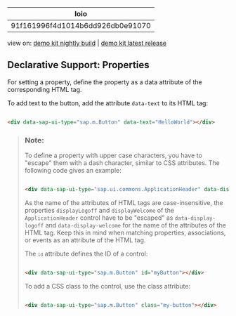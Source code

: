 <!-- loio91f161996f4d1014b6dd926db0e91070 -->

| loio |
| -----|
| 91f161996f4d1014b6dd926db0e91070 |

<div id="loio">

view on: [demo kit nightly build](https://openui5nightly.hana.ondemand.com/#/topic/91f161996f4d1014b6dd926db0e91070) | [demo kit latest release](https://openui5.hana.ondemand.com/#/topic/91f161996f4d1014b6dd926db0e91070)</div>

## Declarative Support: Properties

For setting a property, define the property as a data attribute of the corresponding HTML tag.

To add text to the button, add the attribute `data-text` to its HTML tag:

``` html

<div data-sap-ui-type="sap.m.Button" data-text="HelloWorld"></div>
```

> ### Note:  
> To define a property with upper case characters, you have to "escape" them with a dash character, similar to CSS attributes. The following code gives an example:
> 
> ``` html
> 
> <div data-sap-ui-type="sap.ui.commons.ApplicationHeader" data-display-logoff="false" data-display-welcome="false"></div>
> ```
> 
> As the name of the attributes of HTML tags are case-insensitive, the properties `displayLogoff` and `displayWelcome` of the `ApplicationHeader` control have to be "escaped" as `data-display-logoff` and `data-display-welcome` for the name of the attributes of the HTML tag. Keep this in mind when matching properties, associations, or events as an attribute of the HTML tag.
> 
> The <code><code>id</code></code> attribute defines the ID of a control:
> 
> ``` html
> 
> <div data-sap-ui-type="sap.m.Button" id="myButton"></div>
> ```
> 
> To add a CSS class to the control, use the class attribute:
> 
> ``` html
> 
> <div data-sap-ui-type="sap.m.Button" class="my-button"></div>
> ```

